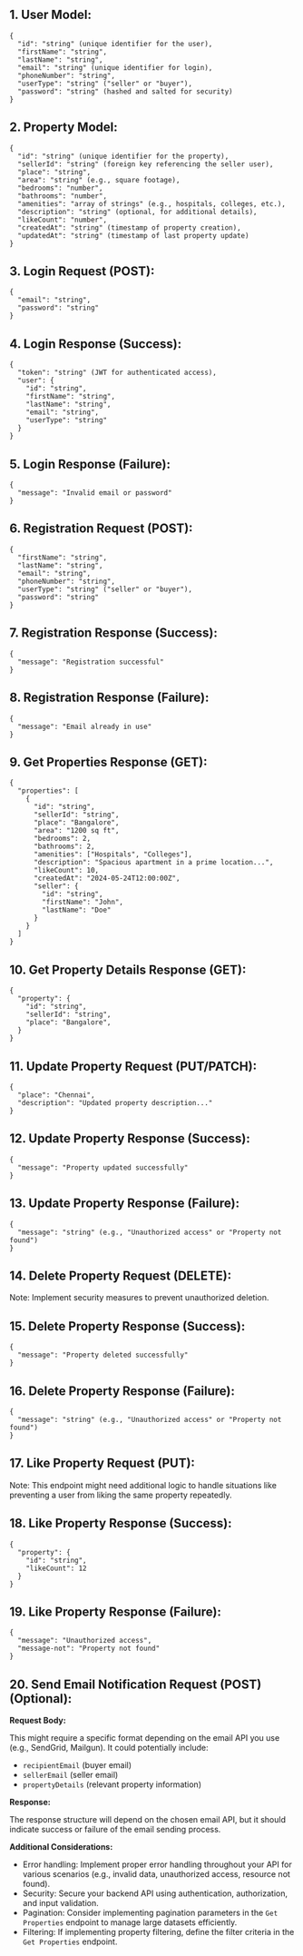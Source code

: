 ## 1. User Model:

```
{
  "id": "string" (unique identifier for the user),
  "firstName": "string",
  "lastName": "string",
  "email": "string" (unique identifier for login),
  "phoneNumber": "string",
  "userType": "string" ("seller" or "buyer"),
  "password": "string" (hashed and salted for security)
}
```

## 2. Property Model:

```
{
  "id": "string" (unique identifier for the property),
  "sellerId": "string" (foreign key referencing the seller user),
  "place": "string",
  "area": "string" (e.g., square footage),
  "bedrooms": "number",
  "bathrooms": "number",
  "amenities": "array of strings" (e.g., hospitals, colleges, etc.),
  "description": "string" (optional, for additional details),
  "likeCount": "number",
  "createdAt": "string" (timestamp of property creation),
  "updatedAt": "string" (timestamp of last property update)
}
```

## 3. Login Request (POST):

```
{
  "email": "string",
  "password": "string"
}
```

## 4. Login Response (Success):

```
{
  "token": "string" (JWT for authenticated access),
  "user": {
    "id": "string",
    "firstName": "string",
    "lastName": "string",
    "email": "string",
    "userType": "string"
  }
}
```

## 5. Login Response (Failure):

```
{
  "message": "Invalid email or password"
}
```

## 6. Registration Request (POST):

```
{
  "firstName": "string",
  "lastName": "string",
  "email": "string",
  "phoneNumber": "string",
  "userType": "string" ("seller" or "buyer"),
  "password": "string"
}
```

## 7. Registration Response (Success):

```
{
  "message": "Registration successful"
}
```

## 8. Registration Response (Failure):

```
{
  "message": "Email already in use"
}
```

## 9. Get Properties Response (GET):

```
{
  "properties": [
    {
      "id": "string",
      "sellerId": "string",
      "place": "Bangalore",
      "area": "1200 sq ft",
      "bedrooms": 2,
      "bathrooms": 2,
      "amenities": ["Hospitals", "Colleges"],
      "description": "Spacious apartment in a prime location...",
      "likeCount": 10,
      "createdAt": "2024-05-24T12:00:00Z",
      "seller": {
        "id": "string",
        "firstName": "John",
        "lastName": "Doe"
      }
    }
  ]
}
```

## 10. Get Property Details Response (GET):

```
{
  "property": {
    "id": "string",
    "sellerId": "string",
    "place": "Bangalore",
  }
}
```

## 11. Update Property Request (PUT/PATCH):

```
{
  "place": "Chennai",
  "description": "Updated property description..."
}
```

## 12. Update Property Response (Success):

```
{
  "message": "Property updated successfully"
}
```

## 13. Update Property Response (Failure):

```
{
  "message": "string" (e.g., "Unauthorized access" or "Property not found")
}
```

## 14. Delete Property Request (DELETE):

Note: Implement security measures to prevent unauthorized deletion.

## 15. Delete Property Response (Success):

```
{
  "message": "Property deleted successfully"
}
```

## 16. Delete Property Response (Failure):

```
{
  "message": "string" (e.g., "Unauthorized access" or "Property not found")
}
```

## 17. Like Property Request (PUT):

Note: This endpoint might need additional logic to handle situations like preventing a user from liking the same property repeatedly.

## 18. Like Property Response (Success):

```
{
  "property": {
    "id": "string",
    "likeCount": 12
  }
}
```

## 19. Like Property Response (Failure):

```
{
  "message": "Unauthorized access",
  "message-not": "Property not found"
}
```

## 20. Send Email Notification Request (POST) (Optional):

**Request Body:**

This might require a specific format depending on the email API you use (e.g., SendGrid, Mailgun). It could potentially include:

- `recipientEmail` (buyer email)
- `sellerEmail` (seller email)
- `propertyDetails` (relevant property information)

**Response:**

The response structure will depend on the chosen email API, but it should indicate success or failure of the email sending process.

**Additional Considerations:**

- Error handling: Implement proper error handling throughout your API for various scenarios (e.g., invalid data, unauthorized access, resource not found).
- Security: Secure your backend API using authentication, authorization, and input validation.
- Pagination: Consider implementing pagination parameters in the `Get Properties` endpoint to manage large datasets efficiently.
- Filtering: If implementing property filtering, define the filter criteria in the `Get Properties` endpoint.
